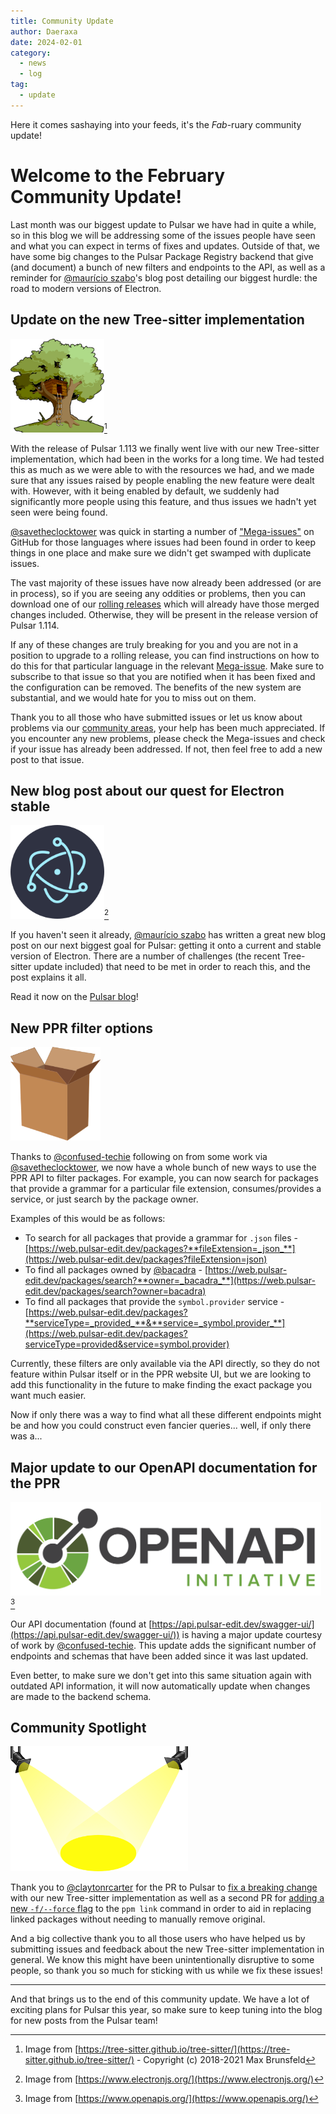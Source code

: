 ```yaml
---
title: Community Update
author: Daeraxa
date: 2024-02-01
category:
  - news
  - log
tag:
  - update
---
```


Here it comes sashaying into your feeds, it's the _Fab_-ruary community update!

<!-- more -->

# Welcome to the February Community Update!

Last month was our biggest update to Pulsar we have had in quite a while, so in this blog we will be addressing some of the issues people have seen and what you can expect in terms of fixes and updates. Outside of that, we have some big changes to the Pulsar Package Registry backend that give (and document) a bunch of new filters and endpoints to the API, as well as a reminder for [@maurício szabo]'s blog post detailing our biggest hurdle: the road to modern versions of Electron.

## Update on the new Tree-sitter implementation

<img src="./assets/tree-sitter.png" height="150" />[^1]

With the release of Pulsar 1.113 we finally went live with our new Tree-sitter implementation, which had been in the works for a long time. We had tested this as much as we were able to with the resources we had, and we made sure that any issues raised by people enabling the new feature were dealt with. However, with it being enabled by default, we suddenly had significantly more people using this feature, and thus issues we hadn't yet seen were being found.

[@savetheclocktower] was quick in starting a number of ["Mega-issues"](https://github.com/pulsar-edit/pulsar/issues?q=is%3Aissue+is%3Aopen+sort%3Aupdated-desc+MEGA-ISSUE+label%3Abug) on GitHub for those languages where issues had been found in order to keep things in one place and make sure we didn't get swamped with duplicate issues.

The vast majority of these issues have now already been addressed (or are in process), so if you are seeing any oddities or problems, then you can download one of our [rolling releases](https://pulsar-edit.dev/download.html#rolling-release) which will already have those merged changes included. Otherwise, they will be present in the release version of Pulsar 1.114.

If any of these changes are truly breaking for you and you are not in a position to upgrade to a rolling release, you can find instructions on how to do this for that particular language in the relevant [Mega-issue](https://github.com/pulsar-edit/pulsar/issues/875). Make sure to subscribe to that issue so that you are notified when it has been fixed and the configuration can be removed. The benefits of the new system are substantial, and we would hate for you to miss out on them.

Thank you to all those who have submitted issues or let us know about problems via our [community areas](https://pulsar-edit.dev/community.html), your help has been much appreciated. If you encounter any new problems, please check the Mega-issues and check if your issue has already been addressed. If not, then feel free to add a new post to that issue.

## New blog post about our quest for Electron stable

<img src="./assets/electron.png" height="150" />[^2]

If you haven't seen it already, [@maurício szabo] has written a great new blog post on our next biggest goal for Pulsar: getting it onto a current and stable version of Electron. There are a number of challenges (the recent Tree-sitter update included) that need to be met in order to reach this, and the post explains it all.

Read it now on the [Pulsar blog](https://pulsar-edit.dev/blog/20240124-mauricioszabo-the-quest-for-electron-lts.html)!

## New PPR filter options

<img src="./assets/package.png" height="150" />

Thanks to [@confused-techie] following on from some work via [@savetheclocktower], we now have a whole bunch of new ways to use the PPR API to filter packages. For example, you can now search for packages that provide a grammar for a particular file extension, consumes/provides a service, or just search by the package owner.

Examples of this would be as follows:

- To search for all packages that provide a grammar for `.json` files - [https://web.pulsar-edit.dev/packages?**fileExtension=_json_**](https://web.pulsar-edit.dev/packages?fileExtension=json)
- To find all packages owned by [@bacadra] - [https://web.pulsar-edit.dev/packages/search?**owner=_bacadra_**](https://web.pulsar-edit.dev/packages/search?owner=bacadra)
- To find all packages that provide the `symbol.provider` service - [https://web.pulsar-edit.dev/packages?**serviceType=_provided_**&**service=_symbol.provider_**](https://web.pulsar-edit.dev/packages?serviceType=provided&service=symbol.provider)

Currently, these filters are only available via the API directly, so they do not feature within Pulsar itself or in the PPR website UI, but we are looking to add this functionality in the future to make finding the exact package you want much easier.

Now if only there was a way to find what all these different endpoints might be and how you could construct even fancier queries... well, if only there was a...

## Major update to our OpenAPI documentation for the PPR

<img src="./assets/openapi-logo.png" height="150" />[^3]

Our API documentation (found at [https://api.pulsar-edit.dev/swagger-ui/](https://api.pulsar-edit.dev/swagger-ui/)) is having a major update courtesy of work by [@confused-techie]. This update adds the significant number of endpoints and schemas that have been added since it was last updated.

Even better, to make sure we don't get into this same situation again with outdated API information, it will now automatically update when changes are made to the backend schema.

## Community Spotlight

<img src="./assets/spotlight.png" height=200>

Thank you to [@claytonrcarter] for the PR to Pulsar to [fix a breaking change](https://github.com/pulsar-edit/pulsar/pull/860) with our new Tree-sitter implementation as well as a second PR for [adding a new `-f/--force` flag](https://github.com/pulsar-edit/ppm/pull/122) to the `ppm link` command in order to aid in replacing linked packages without needing to manually remove original.

And a big collective thank you to all those users who have helped us by submitting issues and feedback about the new Tree-sitter implementation in general. We know this might have been unintentionally disruptive to some people, so thank you so much for sticking with us while we fix these issues!

---

And that brings us to the end of this community update. We have a lot of exciting plans for Pulsar this year, so make sure to keep tuning into the blog for new posts from the Pulsar team!

[@maurício szabo]: https://github.com/mauricioszabo
[@confused-techie]: https://github.com/confused-Techie
[@spiker985]: https://github.com/spiker985
[@meadowsys]: https://github.com/Meadowsys
[@kaosine]: https://github.com/kaosine
[@savetheclocktower]: https://github.com/savetheclocktower
[@deedeeg]: https://github.com/DeeDeeG
[@daeraxa]: https://github.com/Daeraxa
[@bacadra]: https://github.com/bacadra
[@claytonrcarter]: https://github.com/claytonrcarter

[^1]: Image from [https://tree-sitter.github.io/tree-sitter/](https://tree-sitter.github.io/tree-sitter/) - Copyright (c) 2018-2021 Max Brunsfeld
[^2]: Image from [https://www.electronjs.org/](https://www.electronjs.org/)
[^3]: Image from [https://www.openapis.org/](https://www.openapis.org/)

